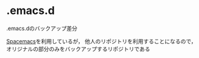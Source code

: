 # .emacs.d
.emacs.dのバックアップ差分

[Spacemacs](https://github.com/syl20bnr/spacemacs)を利用しているが，
他人のリポジトリを利用することになるので，オリジナルの部分のみをバックアップするリポジトリである
